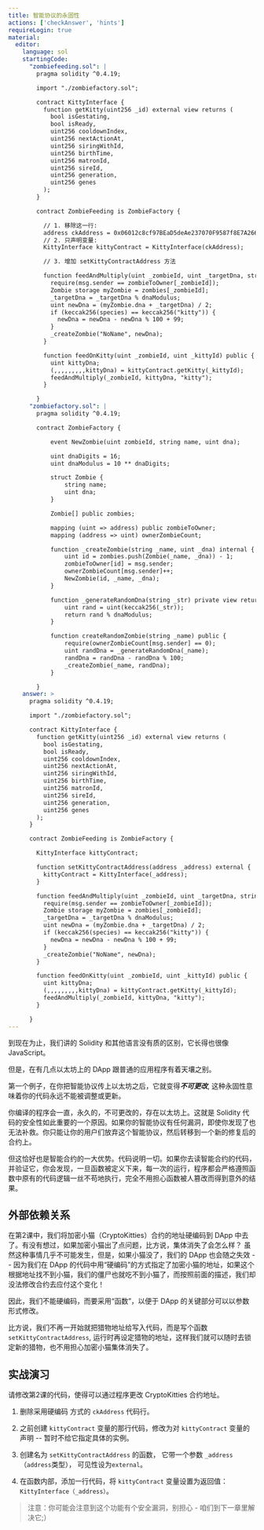 ```yaml
---
title: 智能协议的永固性
actions: ['checkAnswer', 'hints']
requireLogin: true
material:
  editor:
    language: sol
    startingCode:
      "zombiefeeding.sol": |
        pragma solidity ^0.4.19;

        import "./zombiefactory.sol";

        contract KittyInterface {
          function getKitty(uint256 _id) external view returns (
            bool isGestating,
            bool isReady,
            uint256 cooldownIndex,
            uint256 nextActionAt,
            uint256 siringWithId,
            uint256 birthTime,
            uint256 matronId,
            uint256 sireId,
            uint256 generation,
            uint256 genes
          );
        }

        contract ZombieFeeding is ZombieFactory {

          // 1. 移除这一行:
          address ckAddress = 0x06012c8cf97BEaD5deAe237070F9587f8E7A266d;
          // 2. 只声明变量:
          KittyInterface kittyContract = KittyInterface(ckAddress);

          // 3. 增加 setKittyContractAddress 方法

          function feedAndMultiply(uint _zombieId, uint _targetDna, string species) public {
            require(msg.sender == zombieToOwner[_zombieId]);
            Zombie storage myZombie = zombies[_zombieId];
            _targetDna = _targetDna % dnaModulus;
            uint newDna = (myZombie.dna + _targetDna) / 2;
            if (keccak256(species) == keccak256("kitty")) {
              newDna = newDna - newDna % 100 + 99;
            }
            _createZombie("NoName", newDna);
          }

          function feedOnKitty(uint _zombieId, uint _kittyId) public {
            uint kittyDna;
            (,,,,,,,,,kittyDna) = kittyContract.getKitty(_kittyId);
            feedAndMultiply(_zombieId, kittyDna, "kitty");
          }

        }
      "zombiefactory.sol": |
        pragma solidity ^0.4.19;

        contract ZombieFactory {

            event NewZombie(uint zombieId, string name, uint dna);

            uint dnaDigits = 16;
            uint dnaModulus = 10 ** dnaDigits;

            struct Zombie {
                string name;
                uint dna;
            }

            Zombie[] public zombies;

            mapping (uint => address) public zombieToOwner;
            mapping (address => uint) ownerZombieCount;

            function _createZombie(string _name, uint _dna) internal {
                uint id = zombies.push(Zombie(_name, _dna)) - 1;
                zombieToOwner[id] = msg.sender;
                ownerZombieCount[msg.sender]++;
                NewZombie(id, _name, _dna);
            }

            function _generateRandomDna(string _str) private view returns (uint) {
                uint rand = uint(keccak256(_str));
                return rand % dnaModulus;
            }

            function createRandomZombie(string _name) public {
                require(ownerZombieCount[msg.sender] == 0);
                uint randDna = _generateRandomDna(_name);
                randDna = randDna - randDna % 100;
                _createZombie(_name, randDna);
            }

        }
    answer: >
      pragma solidity ^0.4.19;

      import "./zombiefactory.sol";

      contract KittyInterface {
        function getKitty(uint256 _id) external view returns (
          bool isGestating,
          bool isReady,
          uint256 cooldownIndex,
          uint256 nextActionAt,
          uint256 siringWithId,
          uint256 birthTime,
          uint256 matronId,
          uint256 sireId,
          uint256 generation,
          uint256 genes
        );
      }

      contract ZombieFeeding is ZombieFactory {

        KittyInterface kittyContract;

        function setKittyContractAddress(address _address) external {
          kittyContract = KittyInterface(_address);
        }

        function feedAndMultiply(uint _zombieId, uint _targetDna, string species) public {
          require(msg.sender == zombieToOwner[_zombieId]);
          Zombie storage myZombie = zombies[_zombieId];
          _targetDna = _targetDna % dnaModulus;
          uint newDna = (myZombie.dna + _targetDna) / 2;
          if (keccak256(species) == keccak256("kitty")) {
            newDna = newDna - newDna % 100 + 99;
          }
          _createZombie("NoName", newDna);
        }

        function feedOnKitty(uint _zombieId, uint _kittyId) public {
          uint kittyDna;
          (,,,,,,,,,kittyDna) = kittyContract.getKitty(_kittyId);
          feedAndMultiply(_zombieId, kittyDna, "kitty");
        }

      }
---
```


到现在为止，我们讲的 Solidity 和其他语言没有质的区别，它长得也很像 JavaScript。

但是，在有几点以太坊上的 DApp 跟普通的应用程序有着天壤之别。

第一个例子，在你把智能协议传上以太坊之后，它就变得***不可更改***, 这种永固性意味着你的代码永远不能被调整或更新。

你编译的程序会一直，永久的，不可更改的，存在以太坊上。这就是 Solidity 代码的安全性如此重要的一个原因。如果你的智能协议有任何漏洞，即使你发现了也无法补救。你只能让你的用户们放弃这个智能协议，然后转移到一个新的修复后的合约上。

但这恰好也是智能合约的一大优势。代码说明一切。如果你去读智能合约的代码，并验证它，你会发现，一旦函数被定义下来，每一次的运行，程序都会严格遵照函数中原有的代码逻辑一丝不苟地执行，完全不用担心函数被人篡改而得到意外的结果。

## 外部依赖关系

在第2课中，我们将加密小猫（CryptoKitties）合约的地址硬编码到 DApp 中去了。有没有想过，如果加密小猫出了点问题，比方说，集体消失了会怎么样？
虽然这种事情几乎不可能发生，但是，如果小猫没了，我们的 DApp 也会随之失效 -- 因为我们在 DApp 的代码中用“硬编码”的方式指定了加密小猫的地址，如果这个根据地址找不到小猫，我们的僵尸也就吃不到小猫了，而按照前面的描述，我们却没法修改合约去应付这个变化！

因此，我们不能硬编码，而要采用“函数”，以便于 DApp 的关键部分可以以参数形式修改。

比方说，我们不再一开始就把猎物地址给写入代码，而是写个函数 `setKittyContractAddress`, 运行时再设定猎物的地址，这样我们就可以随时去锁定新的猎物，也不用担心加密小猫集体消失了。

## 实战演习

请修改第2课的代码，使得可以通过程序更改 CryptoKitties 合约地址。

1. 删除采用硬编码 方式的 `ckAddress` 代码行。

2. 之前创建 `kittyContract` 变量的那行代码，修改为对 `kittyContract` 变量的声明 -- 暂时不给它指定具体的实例。

3. 创建名为 `setKittyContractAddress` 的函数， 它带一个参数 `_address`（`address`类型）， 可见性设为`external`。

4. 在函数内部，添加一行代码，将 `kittyContract` 变量设置为返回值：`KittyInterface（_address）`。

>注意：你可能会注意到这个功能有个安全漏洞，别担心 - 咱们到下一章里解决它;）
